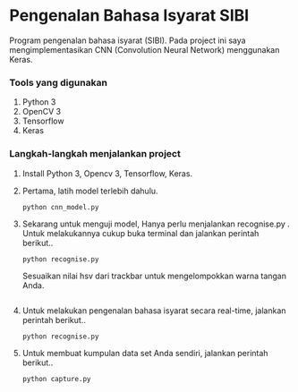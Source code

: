 # Pengenalan Bahasa Isyarat SIBI
Program pengenalan bahasa isyarat (SIBI).
Pada project ini saya mengimplementasikan CNN (Convolution Neural Network) menggunakan Keras.

### Tools yang digunakan
1. Python 3
2. OpenCV 3
3. Tensorflow
4. Keras

### Langkah-langkah menjalankan project
1. Install Python 3, Opencv 3, Tensorflow, Keras.
2. Pertama, latih model terlebih dahulu.
    ```
    python cnn_model.py
    ```
2. Sekarang untuk menguji model, Hanya perlu menjalankan recognise.py . Untuk melakukannya cukup buka terminal dan jalankan perintah berikut..
    ```
    python recognise.py
    ```
    Sesuaikan nilai hsv dari trackbar untuk mengelompokkan warna tangan Anda.
    ```
3. Untuk melakukan pengenalan bahasa isyarat secara real-time, jalankan perintah berikut..
    ```
    python recognise.py
    ```

4. Untuk membuat kumpulan data set Anda sendiri, jalankan perintah berikut..
    ```
    python capture.py
    ```





